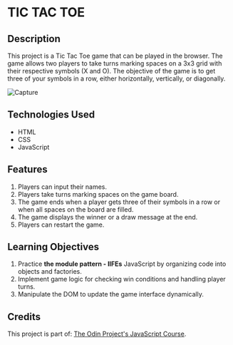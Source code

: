 # TIC TAC TOE

## Description

This project is a Tic Tac Toe game that can be played in the browser. The game allows two players to
take turns marking spaces on a 3x3 grid with their respective symbols (X and O). The objective of
the game is to get three of your symbols in a row, either horizontally, vertically, or diagonally.

![Capture](https://github.com/Elena-MyOne/tic_tac_toe/assets/74279859/a7e7fc1f-81f7-4507-8b15-30ca43cd1f90)

## Technologies Used

- HTML
- CSS
- JavaScript

## Features

1. Players can input their names.
2. Players take turns marking spaces on the game board.
3. The game ends when a player gets three of their symbols in a row or when all spaces on the board
   are filled.
4. The game displays the winner or a draw message at the end.
5. Players can restart the game.

## Learning Objectives

1. Practice <b>the module pattern - IIFEs</b> JavaScript by organizing code into objects and
   factories.
2. Implement game logic for checking win conditions and handling player turns.
3. Manipulate the DOM to update the game interface dynamically.

## Credits

This project is part of:
[The Odin Project's JavaScript Course](https://www.theodinproject.com/lessons/node-path-javascript-factory-functions-and-the-module-pattern#the-module-pattern-iifes).
